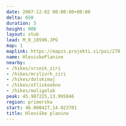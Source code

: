 ```yaml
---
date: 2007-12-02 00:00:00+00:00
delta: 650
duration: 5
height: 908
layout: stub
lead: M_0_10596.JPG
map: 1
maplink: https://mapzs.projekti.si/poi/278
name: HleviskePlanine
nearby:
- /hikes/vrsnik_ziri
- /hikes/mrzlivrh_ziri
- /hikes/dolskimaj
- /hikes/otliskookno
- /hikes/maligolak
peak: 45.987225,13.995846
region: primorska
start: 46.000427,14.023701
title: Hleviške planine
---
```

